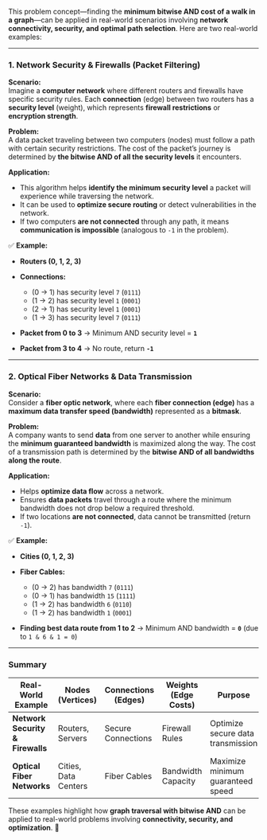 This problem concept—finding the **minimum bitwise AND cost of a walk in a graph**—can be applied in real-world scenarios involving **network connectivity, security, and optimal path selection**. Here are two real-world examples:

---

### **1. Network Security & Firewalls (Packet Filtering)**
**Scenario:**  
Imagine a **computer network** where different routers and firewalls have specific security rules. Each **connection** (edge) between two routers has a **security level** (weight), which represents **firewall restrictions** or **encryption strength**.  

**Problem:**  
A data packet traveling between two computers (nodes) must follow a path with certain security restrictions. The cost of the packet’s journey is determined by **the bitwise AND of all the security levels** it encounters.

**Application:**  
- This algorithm helps **identify the minimum security level** a packet will experience while traversing the network.
- It can be used to **optimize secure routing** or detect vulnerabilities in the network.
- If two computers **are not connected** through any path, it means **communication is impossible** (analogous to `-1` in the problem).

✅ **Example:**  
- **Routers (0, 1, 2, 3)**
- **Connections:**
  - (0 → 1) has security level `7` (`0111`)
  - (1 → 2) has security level `1` (`0001`)
  - (2 → 1) has security level `1` (`0001`)
  - (1 → 3) has security level `7` (`0111`)

- **Packet from 0 to 3** → Minimum AND security level = **`1`**  
- **Packet from 3 to 4** → No route, return **`-1`**  

---

### **2. Optical Fiber Networks & Data Transmission**
**Scenario:**  
Consider a **fiber optic network**, where each **fiber connection (edge)** has a **maximum data transfer speed (bandwidth)** represented as a **bitmask**. 

**Problem:**  
A company wants to send **data** from one server to another while ensuring the **minimum guaranteed bandwidth** is maximized along the way. The cost of a transmission path is determined by the **bitwise AND of all bandwidths along the route**.

**Application:**  
- Helps **optimize data flow** across a network.
- Ensures **data packets** travel through a route where the minimum bandwidth does not drop below a required threshold.
- If two locations **are not connected**, data cannot be transmitted (return `-1`).

✅ **Example:**  
- **Cities (0, 1, 2, 3)**
- **Fiber Cables:**
  - (0 → 2) has bandwidth `7` (`0111`)
  - (0 → 1) has bandwidth `15` (`1111`)
  - (1 → 2) has bandwidth `6` (`0110`)
  - (1 → 2) has bandwidth `1` (`0001`)

- **Finding best data route from 1 to 2** → Minimum AND bandwidth = **`0`** (due to `1 & 6 & 1 = 0`)

---

### **Summary**
| Real-World Example | Nodes (Vertices) | Connections (Edges) | Weights (Edge Costs) | Purpose |
|--------------------|-----------------|---------------------|----------------------|---------|
| **Network Security & Firewalls** | Routers, Servers | Secure Connections | Firewall Rules | Optimize secure data transmission |
| **Optical Fiber Networks** | Cities, Data Centers | Fiber Cables | Bandwidth Capacity | Maximize minimum guaranteed speed |

These examples highlight how **graph traversal with bitwise AND** can be applied to real-world problems involving **connectivity, security, and optimization**. 🚀
